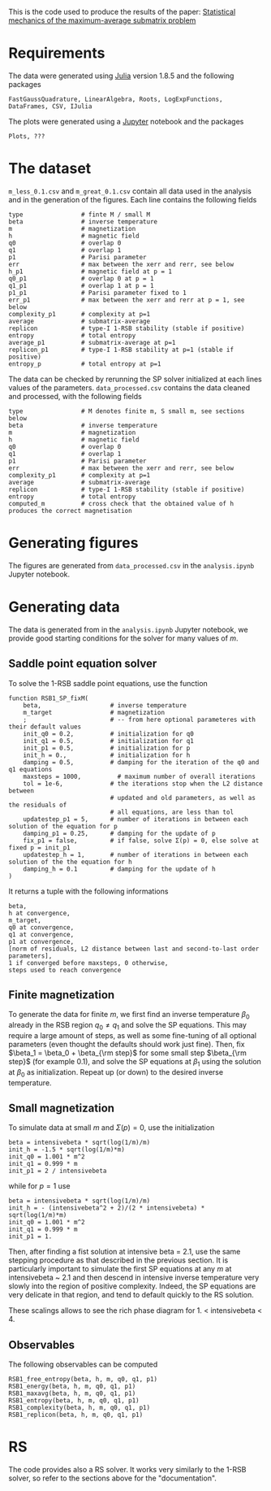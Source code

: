 This is the code used to produce the results of the paper: [Statistical mechanics of the maximum-average submatrix problem](https://arxiv.org/abs/2303.05237)

# Requirements

The data were generated using [Julia](https://julialang.org) version 1.8.5 and the following packages 

    FastGaussQuadrature, LinearAlgebra, Roots, LogExpFunctions, DataFrames, CSV, IJulia

The plots were generated using a [Jupyter](https://jupyter.org) notebook and the packages

    Plots, ???

# The dataset

```m_less_0.1.csv``` and ```m_great_0.1.csv``` contain all data used in the analysis and in the generation of the figures.
Each line contains the following fields

    type                # finte M / small M     
    beta                # inverse temperature     
    m                   # magnetization 
    h                   # magnetic field
    q0                  # overlap 0  
    q1                  # overlap 1  
    p1                  # Parisi parameter 
    err                 # max between the xerr and rerr, see below  
    h_p1                # magnetic field at p = 1      
    q0_p1               # overlap 0 at p = 1        
    q1_p1               # overlap 1 at p = 1        
    p1_p1               # Parisi parameter fixed to 1      
    err_p1              # max between the xerr and rerr at p = 1, see below         
    complexity_p1       # complexity at p=1              
    average             # submatrix-average      
    replicon            # type-I 1-RSB stability (stable if positive)         
    entropy             # total entropy      
    average_p1          # submatrix-average at p=1          
    replicon_p1         # type-I 1-RSB stability at p=1 (stable if positive)          
    entropy_p           # total entropy at p=1          

The data can be checked by rerunning the SP solver initialized at each lines values of the parameters.
```data_processed.csv``` contains the data cleaned and processed, with the following fields

    type                # M denotes finite m, S small m, see sections below      
    beta                # inverse temperature     
    m                   # magnetization 
    h                   # magnetic field
    q0                  # overlap 0  
    q1                  # overlap 1  
    p1                  # Parisi parameter 
    err                 # max between the xerr and rerr, see below  
    complexity_p1       # complexity at p=1
    average             # submatrix-average 
    replicon            # type-I 1-RSB stability (stable if positive) 
    entropy             # total entropy 
    computed_m          # cross check that the obtained value of h produces the correct magnetisation

# Generating figures 

The figures are generated from ```data_processed.csv``` in the ```analysis.ipynb``` Jupyter notebook.

# Generating data

The data is generated from in the ```analysis.ipynb``` Jupyter notebook, we provide good starting conditions for the solver for many values of $m$.

## Saddle point equation solver

To solve the 1-RSB saddle point equations, use the function 

    function RSB1_SP_fixM(
        beta,                   # inverse temperature
        m_target                # magnetization
        ;                       # -- from here optional parameteres with their default values
        init_q0 = 0.2,          # initialization for q0
        init_q1 = 0.5,          # initialization for q1
        init_p1 = 0.5,          # initialization for p
        init_h = 0.,            # initialization for h
        damping = 0.5,          # damping for the iteration of the q0 and q1 equations
        maxsteps = 1000,          # maximum number of overall iterations
        tol = 1e-6,             # the iterations stop when the L2 distance between 
                                # updated and old parameters, as well as the residuals of 
                                # all equations, are less than tol
        updatestep_p1 = 5,      # number of iterations in between each solution of the equation for p
        damping_p1 = 0.25,      # damping for the update of p
        fix_p1 = false,         # if false, solve Σ(p) = 0, else solve at fixed p = init_p1   
        updatestep_h = 1,       # number of iterations in between each solution of the the equation for h
        damping_h = 0.1         # damping for the update of h
    )

It returns a tuple with the following informations

    beta, 
    h at convergence, 
    m_target, 
    q0 at convergence, 
    q1 at convergence, 
    p1 at convergence, 
    [norm of residuals, L2 distance between last and second-to-last order parameters], 
    1 if converged before maxsteps, 0 otherwise, 
    steps used to reach convergence

## Finite magnetization

To generate the data for finite $m$, we first find an inverse temperature $\beta_0$ already in the RSB region $q_0 \neq q_1$ and solve the SP equations. This may require a large amount of steps, as well as some fine-tuning of all optional parameters (even thought the defaults should work just fine).
Then, fix $\beta_1 = \beta_0 + \beta_{\rm step}$ for some small step $\beta_{\rm step}$ (for example 0.1), and solve the SP equations at $\beta_1$ using the solution at $\beta_0$ as initialization.
Repeat up (or down) to the desired inverse temperature.

## Small magnetization

To simulate data at small $m$ and $Σ(p) = 0$, use the initialization 

    beta = intensivebeta * sqrt(log(1/m)/m)
    init_h = -1.5 * sqrt(log(1/m)*m)
    init_q0 = 1.001 * m^2
    init_q1 = 0.999 * m
    init_p1 = 2 / intensivebeta

while for $p=1$ use 

    beta = intensivebeta * sqrt(log(1/m)/m)
    init_h = - (intensivebeta^2 + 2)/(2 * intensivebeta) * sqrt(log(1/m)*m)
    init_q0 = 1.001 * m^2
    init_q1 = 0.999 * m
    init_p1 = 1.

Then, after finding a fist solution at intensive beta = 2.1, use the same stepping procedure as that described in the previous section.
It is particularly important to simulate the first SP equations at any $m$ at intensivebeta ~ 2.1
and then descend in intensive inverse temperature very slowly into the region of positive complexity. 
Indeed, the SP equations are very delicate in that region, and tend to default quickly to the RS solution.

These scalings allows to see the rich phase diagram for 1. < intensivebeta < 4.

## Observables 

The following observables can be computed 

    RSB1_free_entropy(beta, h, m, q0, q1, p1)
    RSB1_energy(beta, h, m, q0, q1, p1)
    RSB1_maxavg(beta, h, m, q0, q1, p1)
    RSB1_entropy(beta, h, m, q0, q1, p1)
    RSB1_complexity(beta, h, m, q0, q1, p1)
    RSB1_replicon(beta, h, m, q0, q1, p1)

# RS

The code provides also a RS solver. 
It works very similarly to the 1-RSB solver, so refer to the sections above for the "documentation".
